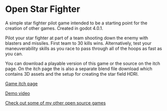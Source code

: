 # Open Star Fighter

A simple star fighter pilot game intended to be a starting point for the creation of other games. Created in godot 4.0.1.

Pilot your star fighter at part of a team shooting down the enemy with blasters and missiles. First team to 30 kills wins. 
Alternatively, test your maneuverability skills as you race to pass through all of the hoops as fast as you can.

You can download a playable version of this game or the source on the itch page. On the itch page the is also a separate blend file 
download which contains 3D assets and the setup for creating the star field HDRI.

[Game itch page](https://thelastflapjack.itch.io/open-star-fighter)

[Demo video](https://youtu.be/uciL7Is70Z8)

[Check out some of my other open source games](https://thelastflapjack.itch.io/)
